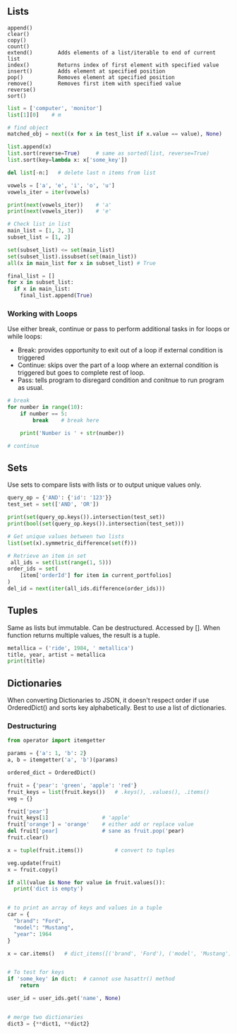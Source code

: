 ## Lists

```
append()
clear()
copy()
count()
extend()        Adds elements of a list/iterable to end of current list
index()         Returns index of first element with specified value
insert()        Adds element at specified position
pop()           Removes element at specified position
remove()        Removes first item with specified value
reverse()
sort()
```

```python
list = ['computer', 'monitor']
list[1][0]    # m

# find object
matched_obj = next((x for x in test_list if x.value == value), None)

list.append(x)
list.sort(reverse=True)     # same as sorted(list, reverse=True)
list.sort(key=lambda x: x['some_key'])

del list[-n:]   # delete last n items from list

vowels = ['a', 'e', 'i', 'o', 'u']
vowels_iter = iter(vowels)

print(next(vowels_iter))    # 'a'
print(next(vowels_iter))    # 'e'

# Check list in list
main_list = [1, 2, 3]
subset_list = [1, 2]

set(subset_list) <= set(main_list)
set(subset_list).issubset(set(main_list))
all(x in main_list for x in subset_list) # True

final_list = []
for x in subset_list:
  if x in main_list:
    final_list.append(True)
```

### Working with Loops

Use either break, continue or pass to perform additional tasks in for loops or while loops:

- Break: provides opportunity to exit out of a loop if external condition is triggered
- Continue: skips over the part of a loop where an external condition is triggered but goes to complete rest of loop.
- Pass: tells program to disregard condition and conitnue to run program as usual.

```py
# break
for number in range(10):
    if number == 5:
        break    # break here

    print('Number is ' + str(number))

# continue
```

## Sets

Use sets to compare lists with lists or to output unique values only.

```py
query_op = {'AND': {'id': '123'}}
test_set = set(['AND', 'OR'])

print(set(query_op.keys()).intersection(test_set))
print(bool(set(query_op.keys()).intersection(test_set)))

# Get unique values between two lists
list(set(x).symmetric_difference(set(f)))

# Retrieve an item in set
 all_ids = set(list(range(1, 5)))
order_ids = set(
    [item['orderId'] for item in current_portfolios]
)
del_id = next(iter(all_ids.difference(order_ids)))
```

## Tuples

Same as lists but immutable. Can be destructured. Accessed by []. When function returns multiple values, the result is a tuple.

```python
metallica = ('ride', 1984, ' metallica')
title, year, artist = metallica
print(title)
```

## Dictionaries

When converting Dictionaries to JSON, it doesn't respect order if use OrderedDict() and sorts key alphabetically. Best to use a list of dictionaries.

### Destructuring

```py
from operator import itemgetter

params = {'a': 1, 'b': 2}
a, b = itemgetter('a', 'b')(params)
```

```py
ordered_dict = OrderedDict()

fruit = {'pear': 'green', 'apple': 'red'}
fruit_keys = list(fruit.keys())   # .keys(), .values(), .items()
veg = {}

fruit['pear']
fruit_keys[1]                 # 'apple'
fruit['orange'] = 'orange'    # either add or replace value
del fruit['pear]              # sane as fruit.pop('pear)
fruit.clear()

x = tuple(fruit.items())          # convert to tuples

veg.update(fruit)
x = fruit.copy()

if all(value is None for value in fruit.values()):
  print('dict is empty')


# to print an array of keys and values in a tuple
car = {
  "brand": "Ford",
  "model": "Mustang",
  "year": 1964
}

x = car.items()   # dict_items([('brand', 'Ford'), ('model', 'Mustang'), ('year', 1964)])


# To test for keys
if 'some_key' in dict:  # cannot use hasattr() method
    return

user_id = user_ids.get('name', None)


# merge two dictionaries
dict3 = {**dict1, **dict2}
```
